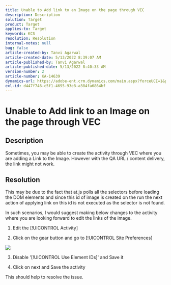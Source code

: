 ```yaml
---
title: Unable to Add link to an Image on the page through VEC
description: Description
solution: Target
product: Target
applies-to: Target
keywords: KCS
resolution: Resolution
internal-notes: null
bug: false
article-created-by: Tanvi Agarwal
article-created-date: 5/13/2022 8:39:07 AM
article-published-by: Tanvi Agarwal
article-published-date: 5/13/2022 8:40:33 AM
version-number: 2
article-number: KA-14639
dynamics-url: https://adobe-ent.crm.dynamics.com/main.aspx?forceUCI=1&pagetype=entityrecord&etn=knowledgearticle&id=f694dc25-98d2-ec11-a7b5-00224809c27a
exl-id: d447f746-c5f1-4695-93e8-a384fa6864bf
---
```

# Unable to Add link to an Image on the page through VEC

## Description


Sometimes, you may be able to create the activity through VEC where you are adding a Link to the Image. However with the QA URL / content delivery, the link might not work.




## Resolution


This may be due to the fact that at.js polls all the selectors before loading the DOM elements and since this id of image is created on the run the next action of applying link on this id is not executed as the selector is not found.



In such scenarios, I would suggest making below changes to the activity where you are looking forward to edit the links of the image.

1. Edit the [!UICONTROL Activity]

2. Click on the gear button and go to [!UICONTROL Site Preferences]

![](http://omniture.custhelp.com/ci/inlineImage/get/2604510/f3a717a357a2a8c34b6bdfae61ce60ee)

3. Disable '[!UICONTROL Use Element IDs]' and Save it

4. Click on next and Save the activity

This should help to resolve the issue.
